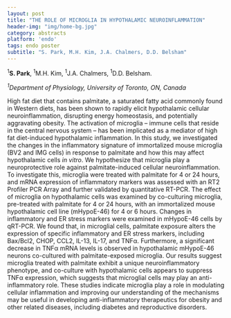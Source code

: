 ```yaml
---
layout: post
title: "THE ROLE OF MICROGLIA IN HYPOTHALAMIC NEUROINFLAMMATION"
header-img: "img/home-bg.jpg"
category: abstracts
platform: 'endo'
tags: endo poster
subtitle: "S. Park, M.H. Kim, J.A. Chalmers, D.D. Belsham"
---
```

<sup>1</sup>**S. Park**, <sup>1</sup>M.H. Kim, <sup>1</sup>J.A. Chalmers, <sup>1</sup>D.D. Belsham.

_<sup>1</sup>Department of Physiology, University of Toronto, ON, Canada_

High fat diet that contains palmitate, a saturated fatty acid commonly
found in Western diets, has been shown to rapidly elicit hypothalamic
cellular neuroinflammation, disrupting energy homeostasis, and
potentially aggravating obesity. The activation of microglia – immune
cells that reside in the central nervous system – has been implicated as
a mediator of high fat diet-induced hypothalamic inflammation. In this
study, we investigated the changes in the inflammatory signature of
immortalized mouse microglia (BV2 and IMG cells) in response to
palmitate and how this may affect hypothalamic cells *in vitro*. We
hypothesize that microglia play a neuroprotective role against
palmitate-induced cellular neuroinflammation. To investigate this,
microglia were treated with palmitate for 4 or 24 hours, and mRNA
expression of inflammatory markers was assessed with an RT2 Profiler PCR
Array and further validated by quantitative RT-PCR. The effect of
microglia on hypothalamic cells was examined by co-culturing microglia,
pre-treated with palmitate for 4 or 24 hours, with an immortalized mouse
hypothalamic cell line (mHypoE-46) for 4 or 6 hours. Changes in
inflammatory and ER stress markers were examined in mHypoE-46 cells by
qRT-PCR. We found that, in microglial cells, palmitate exposure alters
the expression of specific inflammatory and ER stress markers, including
Bax/Bcl2, CHOP, CCL2, IL-13, IL-17, and TNFα. Furthermore, a significant
decrease in TNFα mRNA levels is observed in hypothalamic mHypoE-46
neurons co-cultured with palmitate-exposed microglia. Our results
suggest microglia treated with palmitate exhibit a unique
neuroinflammatory phenotype, and co-culture with hypothalamic cells
appears to suppress TNFα expression, which suggests that microglial
cells may play an anti-inflammatory role. These studies indicate
microglia play a role in modulating cellular inflammation and improving
our understanding of the mechanisms may be useful in developing
anti-inflammatory therapeutics for obesity and other related diseases,
including diabetes and reproductive disorders.
